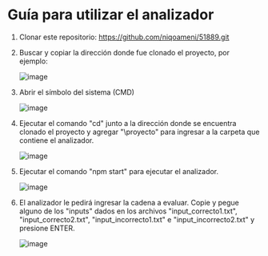 <h1><b>Guía para utilizar el analizador</b></h1>

1. Clonar este repositorio: https://github.com/niqoameni/51889.git
2. Buscar y copiar la dirección donde fue clonado el proyecto, por ejemplo:

    ![image](https://github.com/user-attachments/assets/e1171292-20ce-48a0-bad7-6529d02fc823)

3. Abrir el símbolo del sistema (CMD)

    ![image](https://github.com/user-attachments/assets/ee0859a6-50a0-409a-8bc6-54e6d9c20171)

4. Ejecutar el comando "cd" junto a la dirección donde se encuentra clonado el proyecto y agregar "\proyecto" para ingresar a la carpeta que contiene el analizador.

	  ![image](https://github.com/user-attachments/assets/24976105-4945-42e2-b8d7-f920206e0632)

5. Ejecutar el comando "npm start" para ejecutar el analizador.

    ![image](https://github.com/user-attachments/assets/a589e239-815c-473d-a358-820e9770d3a4)

6. El analizador le pedirá ingresar la cadena a evaluar. Copie y pegue alguno de los "inputs" dados en los archivos "input_correcto1.txt", "input_correcto2.txt", "input_incorrecto1.txt" e "input_incorrecto2.txt" y presione ENTER.

    ![image](https://github.com/user-attachments/assets/35c6ef17-e1a2-4988-90d4-d02665fb8a3e)
